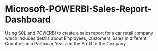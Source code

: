 # Microsoft-POWERBI-Sales-Report-Dashboard
Using SQL and POWERBI to create a sales report for a car retail company which includes details about Employees, Customers, Sales in different Countries in a Particular Year and the Profit to the Company.
